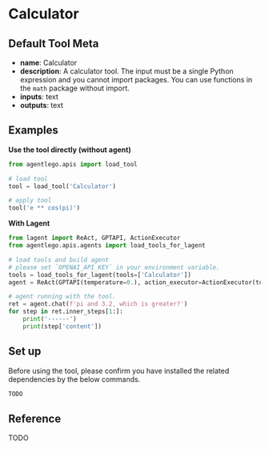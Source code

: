 # Calculator

## Default Tool Meta

- **name**: Calculator
- **description**: A calculator tool. The input must be a single Python expression and you cannot import packages. You can use functions in the `math` package without import.
- **inputs**: text
- **outputs**: text

## Examples


**Use the tool directly (without agent)**

```python
from agentlego.apis import load_tool

# load tool
tool = load_tool('Calculator')

# apply tool
tool('e ** cos(pi)')
```

**With Lagent**

```python
from lagent import ReAct, GPTAPI, ActionExecutor
from agentlego.apis.agents import load_tools_for_lagent

# load tools and build agent
# please set `OPENAI_API_KEY` in your environment variable.
tools = load_tools_for_lagent(tools=['Calculator'])
agent = ReAct(GPTAPI(temperature=0.), action_executor=ActionExecutor(tools))

# agent running with the tool.
ret = agent.chat(f'pi and 3.2, which is greater?')
for step in ret.inner_steps[1:]:
    print('------')
    print(step['content'])
```

## Set up

Before using the tool, please confirm you have installed the related dependencies by the below commands.

```bash
TODO
```

## Reference

TODO


